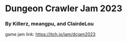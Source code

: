 # Dungeon Crawler Jam 2023
### By Killerz, meangpu, and ClairdeLou

game jam link: https://itch.io/jam/dcjam2023  


